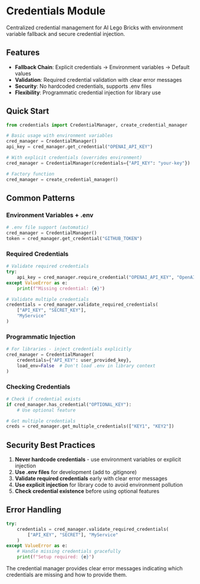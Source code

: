 # Credentials Module

Centralized credential management for AI Lego Bricks with environment variable fallback and secure credential injection.

## Features

- **Fallback Chain**: Explicit credentials → Environment variables → Default values
- **Validation**: Required credential validation with clear error messages
- **Security**: No hardcoded credentials, supports .env files
- **Flexibility**: Programmatic credential injection for library use

## Quick Start

```python
from credentials import CredentialManager, create_credential_manager

# Basic usage with environment variables
cred_manager = CredentialManager()
api_key = cred_manager.get_credential("OPENAI_API_KEY")

# With explicit credentials (overrides environment)
cred_manager = CredentialManager(credentials={"API_KEY": "your-key"})

# Factory function
cred_manager = create_credential_manager()
```

## Common Patterns

### Environment Variables + .env
```python
# .env file support (automatic)
cred_manager = CredentialManager()
token = cred_manager.get_credential("GITHUB_TOKEN")
```

### Required Credentials
```python
# Validate required credentials
try:
    api_key = cred_manager.require_credential("OPENAI_API_KEY", "OpenAI")
except ValueError as e:
    print(f"Missing credential: {e}")

# Validate multiple credentials
credentials = cred_manager.validate_required_credentials(
    ["API_KEY", "SECRET_KEY"], 
    "MyService"
)
```

### Programmatic Injection
```python
# For libraries - inject credentials explicitly
cred_manager = CredentialManager(
    credentials={"API_KEY": user_provided_key},
    load_env=False  # Don't load .env in library context
)
```

### Checking Credentials
```python
# Check if credential exists
if cred_manager.has_credential("OPTIONAL_KEY"):
    # Use optional feature

# Get multiple credentials
creds = cred_manager.get_multiple_credentials(["KEY1", "KEY2"])
```

## Security Best Practices

1. **Never hardcode credentials** - use environment variables or explicit injection
2. **Use .env files** for development (add to .gitignore)
3. **Validate required credentials** early with clear error messages
4. **Use explicit injection** for library code to avoid environment pollution
5. **Check credential existence** before using optional features

## Error Handling

```python
try:
    credentials = cred_manager.validate_required_credentials(
        ["API_KEY", "SECRET"], "MyService"
    )
except ValueError as e:
    # Handle missing credentials gracefully
    print(f"Setup required: {e}")
```

The credential manager provides clear error messages indicating which credentials are missing and how to provide them.
